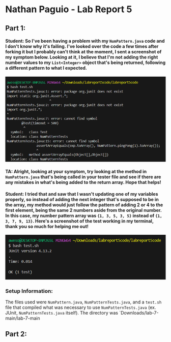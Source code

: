 # Nathan Paguio - Lab Report 5

## Part 1:

#### Student: So I've been having a problem with my `NumPattern.java` code and I don't know why it's failing. I've looked over the code a few times after forking it but I probably can't think at the moment, I sent a screenshot of my symptom below. Looking at it, I believe that I'm not adding the right number values to my `List<Integer>` object that's being returned, following a different pattern to what I expected.

![Image](JUnitSymptom.png)

#### TA: Alright, looking at your symptom, try looking at the method in `NumPattern.java` that's being called in your tester file and see if there are any mistakes in what's being added to the return array. Hope that helps!

#### Student: I tried that and saw that I wasn't updating one of my variables properly, so instead of adding the next integer that's supposed to be in the array, my method would just follow the pattern of adding 2 or 4 to the first element, being the same 2 numbers aside from the original number. In this case, my number pattern array was `{1, 3, 5, 3, 5}` instead of `{1, 3, 7, 9, 13}`. Here's a screenshot of the test working in my terminal, thank you so much for helping me out!

![Image](ProperOutput.png)

### Setup Information:
The files used were `NumPattern.java`, `NumPatternTests.java`, and a `test.sh` file that compiled what was necessary to use `NumPatternTests.java` (ex. JUnit, `NumPatternTests.java` itself). The directory was `Downloads/lab-7-main/lab-7-main

## Part 2:
